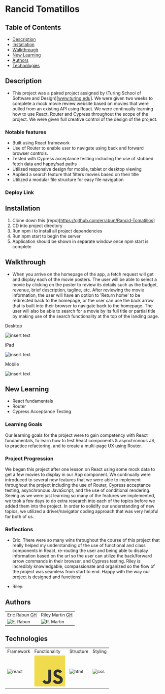 # Rancid Tomatillos

## Table of Contents
* [Description](#description)
* [Installation](#installation)
* [Walkthrough](#walkthrough)
* [New Learning](#newlearning)
* [Authors](#authors)
* [Technologies](#technologies)

## Description

 - This project was a paired project assigned by (Turing School of Software and Design)[www.turing.edu].  We were given two weeks to complete a mock movie review website based on movies that were pulled from an existing API using React.  We were continually learning how to use React, Router and Cypress throughout the scope of the project.  We were given full creative control of the design of the project.   

### Notable features

 - Built using React framework
 - Use of Router to enable user to navigate using back and forward browser controls.
 - Tested with Cypress acceptance testing including the use of stubbed fetch data and happy/sad paths
 - Utilized responsive design for mobile, tablet or desktop viewing
 - Applied a search feature that filters movies based on their title
 - Utilized a modular file structure for easy file navigation

### Deploy Link


## Installation
1. Clone down this (repo)[https://github.com/errabun/Rancid-Tomatillos]
2. CD into project directory
3. Run npm i to install all project dependencies
4. Run npm start to begin the server
5. Application should be shown in separate window once npm start is complete


## Walkthrough

 - When you arrive on the homepage of the app, a fetch request will get and display each of the movie posters.  The user will be able to select a movie by clicking on the poster to review its details such as the budget, revenue, brief description, tagline, etc. After reviewing the movie information, the user will have an option to 'Return home' to be redirected back to the homepage, or the user can use the back arrow that is built into their browser to navigate back to the homepage. The user will also be able to search for a movie by its full title or partial title by making use of the search functionality at the top of the landing page.  

Desktop

![insert text](link)

iPad

![insert text](link)

Mobile

![insert text](link)

## New Learning

- React fundamentals
- Router
- Cypress Acceptance Testing

### Learning Goals

Our learning goals for the project were to gain competency with React fundamentals, to learn how to test React components & asynchronous JS, to practice refactoring, and to create a multi-page UX using Router.

### Project Progression

We began this project after one lesson on React using some mock data to get a few movies to display in our App component.  We continually were introduced to several new features that we were able to implement throughout the project including the use of Router, Cypress acceptance testing, asynchronous JavaScript, and the use of conditional rendering.  Seeing as we were just learning so many of the features we implemented, we took a few days to do extra research into each of the topics before we added them into the project.  In order to solidify our understanding of new topics, we utilized a driver/navigator coding approach that was very helpful for both of us.

### Reflections

 - Eric: There were so many wins throughout the course of this project that really helped my understanding of the use of functional and class components in React, re-routing the user and being able to display information based on the url so the user can utilize the back/forward arrow commands in their browser, and Cypress testing.  Riley is incredibly knowledgable, compassionate and organized so the flow of the project was seamless from start to end.  Happy with the way our project is designed and functions!

 - Riley:

## Authors
<table>
    <tr>
        <td> Eric Rabun <a href="https://github.com/errabun">GH</td>
        <td> Riley Martin <a href="https://github.com/RMartin0717">GH</td>
    </tr>
    </tr>
        <td><img src="https://avatars.githubusercontent.com/u/73191225?v=4" alt="E. Rabun" width="125" height="auto" /></td>
        <td><img src="https://avatars.githubusercontent.com/u/76501236?s=460&u=56de3268b98bd73447d785601176518e3cd0141c&v=4" alt="R. Martin" width="125" height="auto" /></td>
    </tr>
</table>

## Technologies
<table>
    <tr>
        <td>Framework</td>
        <td>Functionality</td>
        <td>Structure</td>
        <td>Styling</td>
    </tr>
    </tr>
        <td><img src="https://lh3.googleusercontent.com/proxy/VfscE1Ce9eRw61iORI81vQJ4rX6_iViyRNdUGZw3tGYg4CCv8SkXz0FZ80xlsgrsZl8u3mVTQUK1IP3fUlTGNQNt1xcOGBivHVArAxk9bZzZTVr8eHniR3teqshlR87MMdgJ7dLKbncsAxrX2lsOZluoJA" alt="react" width="100" height="auto" /></td>
        <td><img src="https://raw.githubusercontent.com/voodootikigod/logo.js/master/js.png" alt="javascript" width="100" height="auto" /></td>
        <td><img src="https://cdn.pixabay.com/photo/2017/08/05/11/16/logo-2582748_1280.png" alt="html" width="100" height="auto" /></td>
        <td><img src="https://www.pinclipart.com/picdir/middle/175-1759459_eng-a-med-kamel-frameworks-css-css-logo.png" alt="css" width="100" height="auto" /></td>
    </tr>
</table>
